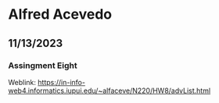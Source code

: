 # Alfred Acevedo
## 11/13/2023
### Assingment Eight
Weblink: https://in-info-web4.informatics.iupui.edu/~alfaceve/N220/HW8/advList.html